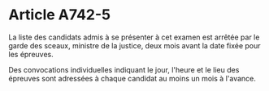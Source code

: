 # Article A742-5

<p>La liste des candidats admis à se présenter à cet examen est arrêtée par le garde des sceaux, ministre de la justice, deux mois avant la date fixée pour les épreuves. </p><p> Des convocations individuelles indiquant le jour, l'heure et le lieu des épreuves sont adressées à chaque candidat au moins un mois à l'avance. </p>